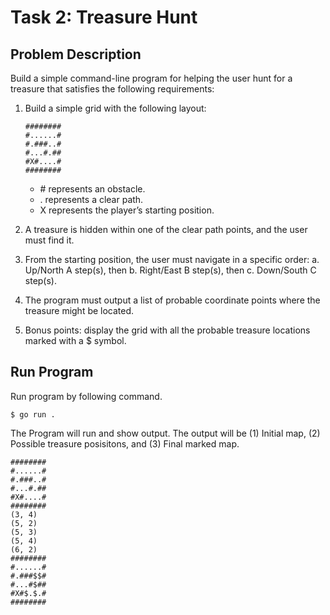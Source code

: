 # Task 2: Treasure Hunt

## Problem Description

Build a simple command-line program for helping the user hunt for a treasure that satisfies the following requirements: 

1. Build a simple grid with the following layout:

    ```
    ########
    #......#
    #.###..#
    #...#.##
    #X#....#
    ########
    ```

    - \# represents an obstacle.
    - . represents a clear path.
    - X represents the player’s starting position.

2. A treasure is hidden within one of the clear path points, and the user must find it.
3. From the starting position, the user must navigate in a specific order:
    a. Up/North A step(s), then
    b. Right/East B step(s), then
    c. Down/South C step(s).
4. The program must output a list of probable coordinate points where the treasure might be located.
5. Bonus points: display the grid with all the probable treasure locations marked with a $ symbol.

## Run Program

Run program by following command.

```
$ go run .
```

The Program will run and show output. The output will be (1) Initial map, (2) Possible treasure posisitons, and (3) Final marked map.

```
########
#......#
#.###..#
#...#.##
#X#....#
########
(3, 4)
(5, 2)
(5, 3)
(5, 4)
(6, 2)
########
#......#
#.###$$#
#...#$##
#X#$.$.#
########
```
